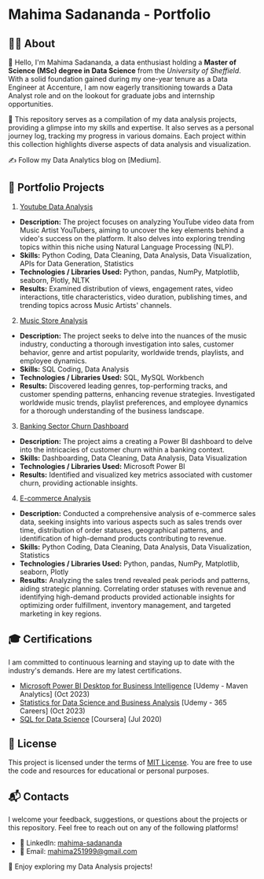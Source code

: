 # Mahima Sadananda - Portfolio

## 👩‍🎓 About
👋 Hello, I'm Mahima Sadananda, a data enthusiast holding a **Master of Science (MSc) degree in Data Science** from the _University of Sheffield_. With a solid foundation gained during my one-year tenure as a Data Engineer at Accenture, I am now eagerly transitioning towards a Data Analyst role and on the lookout for graduate jobs and internship opportunities.

🚀 This repository serves as a compilation of my data analysis projects, providing a glimpse into my skills and expertise. It also serves as a personal journey log, tracking my progress in various domains. Each project within this collection highlights diverse aspects of data analysis and visualization.

✍️ Follow my Data Analytics blog on [Medium].

## 📂 Portfolio Projects

1. [Youtube Data Analysis](https://github.com/MahimaSadananda/mahima-sadananda-portfolio/tree/main/YouTube%20Data%20Analysis)

- **Description:** The project focuses on analyzing YouTube video data from Music Artist YouTubers, aiming to uncover the key elements behind a video's success on the platform. It also delves into exploring trending topics within this niche using Natural Language Processing (NLP).
- **Skills:** Python Coding, Data Cleaning, Data Analysis, Data Visualization, APIs for Data Generation, Statistics
- **Technologies / Libraries Used:** Python, pandas, NumPy, Matplotlib, seaborn, Plotly, NLTK
- **Results:** Examined distribution of views, engagement rates, video interactions, title characteristics, video duration, publishing times, and trending topics across Music Artists' channels.

2. [Music Store Analysis](https://github.com/MahimaSadananda/mahima-sadananda-portfolio/tree/main/Music%20Store%20Analysis)

- **Description:** The project seeks to delve into the nuances of the music industry, conducting a thorough investigation into sales, customer behavior, genre and artist popularity, worldwide trends, playlists, and employee dynamics.
- **Skills:** SQL Coding, Data Analysis
- **Technologies / Libraries Used:** SQL, MySQL Workbench
- **Results:** Discovered leading genres, top-performing tracks, and customer spending patterns, enhancing revenue strategies. Investigated worldwide music trends, playlist preferences, and employee dynamics for a thorough understanding of the business landscape.

3. [Banking Sector Churn Dashboard](https://github.com/MahimaSadananda/mahima-sadananda-portfolio/tree/main/Banking%20Sector%20Churn%20Dashboard)

- **Description:** The project aims a creating a Power BI dashboard to delve into the intricacies of customer churn within a banking context.
- **Skills:** Dashboarding, Data Cleaning, Data Analysis, Data Visualization
- **Technologies / Libraries Used:** Microsoft Power BI
- **Results:** Identified and visualized key metrics associated with customer churn, providing actionable insights.

4. [E-commerce Analysis](https://github.com/MahimaSadananda/mahima-sadananda-portfolio/tree/main/E-commerce%20Analysis)

- **Description:** Conducted a comprehensive analysis of e-commerce sales data, seeking insights into various aspects such as sales trends over time, distribution of order statuses, geographical patterns, and identification of high-demand products contributing to revenue.
- **Skills:** Python Coding, Data Cleaning, Data Analysis, Data Visualization, Statistics
- **Technologies / Libraries Used:** Python, pandas, NumPy, Matplotlib, seaborn, Plotly
- **Results:** Analyzing the sales trend revealed peak periods and patterns, aiding strategic planning. Correlating order statuses with revenue and identifying high-demand products provided actionable insights for optimizing order fulfillment, inventory management, and targeted marketing in key regions.


<!--
   - **Description**
   - **Skills**
   - **Technologies Used**
   - **Results**
   --->

## 🎓 Certifications
I am committed to continuous learning and staying up to date with the industry's demands. Here are my latest certifications.

- [Microsoft Power BI Desktop for Business Intelligence](https://www.udemy.com/certificate/UC-d8550d74-aea8-415b-93fc-012b26690bfb/) [Udemy - Maven Analytics] (Oct 2023)
- [Statistics for Data Science and Business Analysis](https://www.udemy.com/certificate/UC-10b0a23e-fdef-42fd-8645-7eb426469eb5/) [Udemy - 365 Careers] (Oct 2023)
- [SQL for Data Science](https://www.coursera.org/learn/sql-for-data-science) [Coursera] (Jul 2020)



## 🪪 License
This project is licensed under the terms of [MIT License](https://github.com/MahimaSadananda/mahima-sadananda-portfolio/blob/main/LICENSE). You are free to use the code and resources for educational or personal purposes.



## 📬 Contacts
I welcome your feedback, suggestions, or questions about the projects or this repository. Feel free to reach out on any of the following platforms!

- 🔗 LinkedIn: [mahima-sadananda](https://www.linkedin.com/in/mahima-sadananda/details/certifications/)
- 📧 Email: [mahima251999@gmail.com](mahima251999@gmail.com)


🚀 Enjoy exploring my Data Analysis projects!








